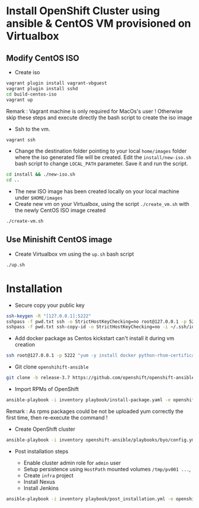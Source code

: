 # Install OpenShift Cluster using ansible & CentOS VM provisioned on Virtualbox

## Modify CentOS ISO
- Create iso
```bash
vagrant plugin install vagrant-vbguest
vagrant plugin install sshd
cd build-centos-iso
vagrant up
```

Remark : Vagrant machine is only required for MacOs's user ! Otherwise skip these steps and execute directly the bash script to create the iso image

- Ssh to the vm. 
```bash
vagrant ssh
```
- Change the destination folder pointing to your local `home/images` folder where the iso generated file will be created.
  Edit the `install/new-iso.sh` bash script to change `LOCAL_PATH` parameter. Save it and run the script.
```bash
cd install && ./new-iso.sh
cd ..
```
- The new ISO image has been created locally on your local machine under `$HOME/images`
- Create new vm on your Virtualbox, using the script `./create_vm.sh` with the newly CentOS ISO image created
```bash
./create-vm.sh
```

## Use Minishift CentOS image
- Create Virtualbox vm using the `up.sh` bash script
```bash
./up.sh
```

# Installation

- Secure copy your public key
```bash
ssh-keygen -R "[127.0.0.1]:5222"
sshpass -f pwd.txt ssh -o StrictHostKeyChecking=no root@127.0.0.1 -p 5222 "mkdir ~/.ssh && chmod 700 ~/.ssh && touch ~/.ssh/authorized_keys && chmod 600 ~/.ssh/authorized_keys"
sshpass -f pwd.txt ssh-copy-id -o StrictHostKeyChecking=no -i ~/.ssh/id_rsa.pub root@127.0.0.1 -p 5222
```

- Add docker package as Centos kickstart can't install it during vm creation
```bash
ssh root@127.0.0.1 -p 5222 "yum -y install docker python-rhsm-certificates"
```

- Git clone `openshihift-ansible` 
```bash
git clone -b release-3.7 https://github.com/openshift/openshift-ansible.git
```

- Import RPMs of OpenShift
```bash
ansible-playbook -i inventory playbook/install-package.yaml -e openshift_node=masters
```

Remark : As rpms packages could be not be uploaded yum correctly the first time, then re-execute the command !

- Create OpenShift cluster
```bash
ansible-playbook -i inventory openshift-ansible/playbooks/byo/config.yml
```

- Post installation steps 

  - Enable cluster admin role for `admin` user
  - Setup persistence using `HostPath` mounted volumes `/tmp/pv001 ...`, 
  - Create `infra` project
  - Install Nexus
  - Install Jenkins
  
```bash
ansible-playbook -i inventory playbook/post_installation.yml -e openshift_node=masters
```

